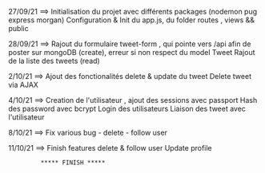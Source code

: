 27/09/21 ==> Initialisation du projet avec différents packages (nodemon pug express morgan)
             Configuration & Init du app.js, du folder routes , views && public 

28/09/21 ==> Rajout du formulaire tweet-form , qui pointe vers /api afin de poster sur mongoDB (create), erreur si non respect du model Tweet
             Rajout de la liste des tweets (read)

2/10/21 ==> Ajout des fonctionalités delete & update du tweet
            Delete tweet via AJAX 


4/10/21 ==> Creation de l'utilisateur , ajout des sessions avec passport
            Hash des password avec bcrypt
            Login des utilisateurs
            Liaison des tweet avec l'utilisateur 

8/10/21 ==> Fix various bug - delete - follow user

11/10/21 ==> Finish features delete & follow user 
             Update profile 
             

             ***** FINISH *****
             